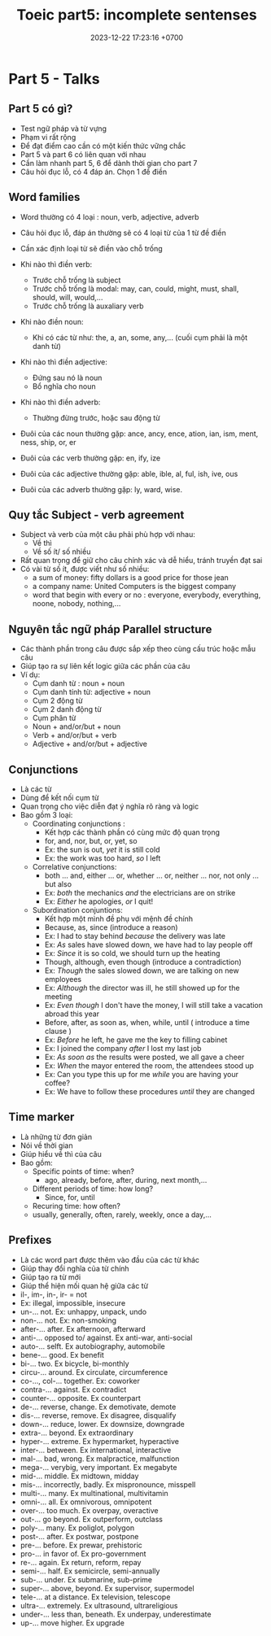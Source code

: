 ﻿---
layout: post
title:  "Toeic part5: incomplete sentenses"
date:   2023-12-22 17:23:16 +0700
categories: toeic part5
---

# Part 5 - Talks
## Part 5 có gì?
- Test ngữ pháp và từ vựng
- Phạm vi rất rộng
- Để đạt điểm cao cần có một kiến thức vững chắc
- Part 5 và part 6 có liên quan với nhau
- Cần làm nhanh part 5, 6 để dành thời gian cho part 7
- Câu hỏi đục lỗ, có 4 đáp án. Chọn 1 để điền

## Word families
- Word thường có 4 loại : noun, verb, adjective, adverb
- Câu hỏi đục lỗ, đáp án thường sẽ có 4 loại từ của 1 từ đề điền
- Cần xác định loại từ sẽ điền vào chỗ trống
- Khi nào thì điền verb:
	- Trước chỗ trống là subject
	- Trước chỗ trống là modal: may, can, could, might, must, shall, should, will, would,...
	- Trước chỗ trống là auxaliary verb
- Khi nào điền noun:
	- Khi có các từ như: the, a, an, some, any,... (cuối cụm phải là một danh từ)
- Khi nào thì điền adjective:	
	- Đứng sau nó là noun
	- Bổ nghĩa cho noun
- Khi nào thì điền adverb:
	- Thường đừng trước, hoặc sau động từ

- Đuôi của các noun thường gặp: ance, ancy, ence, ation, ian, ism, ment, ness, ship, or, er
- Đuôi của các verb thường gặp: en, ify, ize
- Đuôi của các adjective thường gặp: able, ible, al, ful, ish, ive, ous
- Đuôi của các adverb thường gặp: ly, ward, wise.

## Quy tắc Subject - verb agreement
- Subject và verb của một câu phải phù hợp với nhau:
	- Về thì
	- Về số ít/ số nhiều
- Rất quan trọng để giữ cho câu chính xác và dễ hiểu, tránh truyền đạt sai
- Có vài từ số ít, được viết như số nhiều:
	- a sum of money: fifty dollars is a good price for those jean
	- a company name: United Computers is the biggest company
	- word that begin with every or no : everyone, everybody, everything, noone, nobody, nothing,...

## Nguyên tắc ngữ pháp Parallel structure
- Các thành phần trong câu được sắp xếp theo cùng cấu trúc hoặc mẫu câu
- Giúp tạo ra sự liên kết logic giữa các phần của câu
- Ví dụ:
	- Cụm danh từ : noun + noun
	- Cụm danh tính từ: adjective + noun
	- Cụm 2 động từ
	- Cụm 2 danh động từ
	- Cụm phân từ
	- Noun + and/or/but + noun
	- Verb + and/or/but + verb
	- Adjective + and/or/but + adjective

## Conjunctions 
- Là các từ 
- Dùng để kết nối cụm từ
- Quan trọng cho việc diễn đạt ý nghĩa rõ ràng và logic
- Bao gồm 3 loại:
	- Coordinating conjunctions :
		- Kết hợp các thành phần có cùng mức độ quan trọng
		- for, and, nor, but, or, yet, so
		- Ex: the sun is out, *yet* it is still cold
		- Ex: the work was too hard, *so* I left
	- Correlative conjunctions:
		- both ... and, either ... or, whether ... or, neither ... nor, not only ... but also
		- Ex: *both* the mechanics *and* the electricians are on strike
		- Ex: *Either* he apologies, *or* I quit!
	- Subordination conjuntions:
		- Kết hợp một mình đề phụ với mệnh đề chính
		- Because, as, since (introduce a reason)
		- Ex: I had to stay behind *because* the delivery was late
		- Ex: *As* sales have slowed down, we have had to lay people off
		- Ex: *Since* it is so cold, we should turn up the heating
		- Though, although, even though (introduce a contradiction)
		- Ex: *Though* the sales slowed down, we are talking on new employees
		- Ex: *Although* the director was ill, he still showed up for the meeting
		- Ex: *Even though* I don't have the money, I will still take a vacation abroad this year
		- Before, after, as soon as, when, while, until ( introduce a time clause )
		- Ex: *Before* he left, he gave me the key to filling cabinet
		- Ex: I joined the company *after* I lost my last job
		- Ex: *As soon as* the results were posted, we all gave a cheer
		- Ex: *When* the mayor entered the room, the attendees stood up
		- Ex: Can you type this up for me *while* you are having your coffee?
		- Ex: We have to follow these procedures *until* they are changed

## Time marker
- Là những từ đơn giản
- Nói về thời gian
- Giúp hiểu về thì của câu
- Bao gồm:
	- Specific points of time: when?
		- ago, already, before, after, during, next month,...
	- Different periods of time: how long?
		- Since, for, until
	- Recuring time: how often? 
	- usually, generally, often, rarely, weekly, once a day,...

## Prefixes
- Là các word part được thêm vào đầu của các từ khác
- Giúp thay đổi nghĩa của từ chính
- Giúp tạo ra từ mới
- Giúp thể hiện mối quan hệ giữa các từ
- il-, im-, in-, ir- = not 
- Ex: illegal, impossible, insecure
- un-... not. Ex: unhappy, unpack, undo
- non-... not. Ex: non-smoking
- after-... after. Ex afternoon, afterward
- anti-... opposed to/ against. Ex anti-war, anti-social
- auto-... selft. Ex autobiography, automobile
- bene-... good. Ex benefit
- bi-... two. Ex bicycle, bi-monthly
- circu-... around. Ex circulate, circumference 
- co-..., col-... together. Ex: coworker
- contra-... against. Ex contradict
- counter-... opposite. Ex counterpart
- de-... reverse, change. Ex demotivate, demote
- dis-... reverse, remove. Ex disagree, disqualify
- down-... reduce, lower. Ex downsize, downgrade
- extra-... beyond. Ex extraordinary
- hyper-... extreme. Ex hypermarket, hyperactive
- inter-... between. Ex international, interactive
- mal-... bad, wrong. Ex malpractice, malfunction
- mega-... verybig, very important. Ex megabyte
- mid-... middle. Ex midtown, midday
- mis-... incorrectly, badly. Ex mispronounce, misspell
- multi-... many. Ex multinational, multivitamin
- omni-... all. Ex omnivorous, omnipotent
- over-... too much. Ex overpay, overactive
- out-... go beyond. Ex outperform, outclass
- poly-... many. Ex poliglot, polygon
- post-... after. Ex postwar, postpone
- pre-... before. Ex prewar, prehistoric
- pro-... in favor of. Ex pro-government
- re-... again. Ex return, reform, repay
- semi-... half. Ex semicircle, semi-annually
- sub-... under. Ex submarine, sub-prime
- super-... above, beyond. Ex supervisor, supermodel
- tele-... at a distance. Ex television, telescope
- ultra-... extremely. Ex ultrasound, ultrareligious
- under-... less than, beneath. Ex underpay, underestimate
- up-... move higher. Ex upgrade